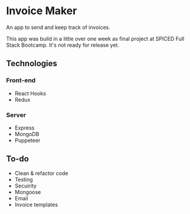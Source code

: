 # Invoice Maker 

An app to send and keep track of invoices.

This app was build in a little over one week as final project at SPICED Full Stack Bootcamp. It's not ready for release yet.

## Technologies

### Front-end
* React Hooks
* Redux

### Server
* Express
* MongoDB
* Puppeteer

## To-do

* Clean & refactor code
* Testing
* Secuirity
* Mongoose
* Email
* Invoice templates